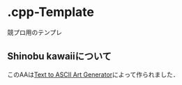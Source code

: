 # .cpp-Template
競プロ用のテンプレ

## Shinobu kawaiiについて

このAAは[Text to ASCII Art Generator](http://patorjk.com/software/taag)によって作られました．

